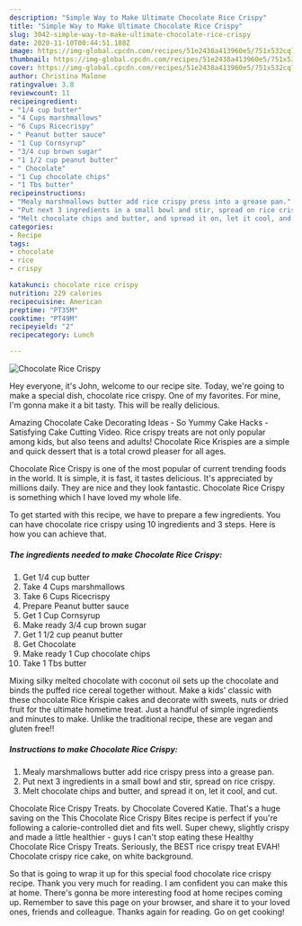```yaml
---
description: "Simple Way to Make Ultimate Chocolate Rice Crispy"
title: "Simple Way to Make Ultimate Chocolate Rice Crispy"
slug: 3042-simple-way-to-make-ultimate-chocolate-rice-crispy
date: 2020-11-10T00:44:51.188Z
image: https://img-global.cpcdn.com/recipes/51e2438a413960e5/751x532cq70/chocolate-rice-crispy-recipe-main-photo.jpg
thumbnail: https://img-global.cpcdn.com/recipes/51e2438a413960e5/751x532cq70/chocolate-rice-crispy-recipe-main-photo.jpg
cover: https://img-global.cpcdn.com/recipes/51e2438a413960e5/751x532cq70/chocolate-rice-crispy-recipe-main-photo.jpg
author: Christina Malone
ratingvalue: 3.8
reviewcount: 11
recipeingredient:
- "1/4 cup butter"
- "4 Cups marshmallows"
- "6 Cups Ricecrispy"
- " Peanut butter sauce"
- "1 Cup Cornsyrup"
- "3/4 cup brown sugar"
- "1 1/2 cup peanut butter"
- " Chocolate"
- "1 Cup chocolate chips"
- "1 Tbs butter"
recipeinstructions:
- "Mealy marshmallows butter add rice crispy press into a grease pan."
- "Put next 3 ingredients in a small bowl and stir, spread on rice crispy."
- "Melt chocolate chips and butter, and spread it on, let it cool, and cut."
categories:
- Recipe
tags:
- chocolate
- rice
- crispy

katakunci: chocolate rice crispy 
nutrition: 229 calories
recipecuisine: American
preptime: "PT35M"
cooktime: "PT49M"
recipeyield: "2"
recipecategory: Lunch

---
```



![Chocolate Rice Crispy](https://img-global.cpcdn.com/recipes/51e2438a413960e5/751x532cq70/chocolate-rice-crispy-recipe-main-photo.jpg)

Hey everyone, it's John, welcome to our recipe site. Today, we're going to make a special dish, chocolate rice crispy. One of my favorites. For mine, I'm gonna make it a bit tasty. This will be really delicious.

Amazing Chocolate Cake Decorating Ideas - So Yummy Cake Hacks - Satisfying Cake Cutting Video. Rice crispy treats are not only popular among kids, but also teens and adults! Chocolate Rice Krispies are a simple and quick dessert that is a total crowd pleaser for all ages.

Chocolate Rice Crispy is one of the most popular of current trending foods in the world. It is simple, it is fast, it tastes delicious. It's appreciated by millions daily. They are nice and they look fantastic. Chocolate Rice Crispy is something which I have loved my whole life.


To get started with this recipe, we have to prepare a few ingredients. You can have chocolate rice crispy using 10 ingredients and 3 steps. Here is how you can achieve that.

<!--inarticleads1-->

##### The ingredients needed to make Chocolate Rice Crispy:

1. Get 1/4 cup butter
1. Take 4 Cups marshmallows
1. Take 6 Cups Ricecrispy
1. Prepare  Peanut butter sauce
1. Get 1 Cup Cornsyrup
1. Make ready 3/4 cup brown sugar
1. Get 1 1/2 cup peanut butter
1. Get  Chocolate
1. Make ready 1 Cup chocolate chips
1. Take 1 Tbs butter


Mixing silky melted chocolate with coconut oil sets up the chocolate and binds the puffed rice cereal together without. Make a kids&#39; classic with these chocolate Rice Krispie cakes and decorate with sweets, nuts or dried fruit for the ultimate hometime treat. Just a handful of simple ingredients and minutes to make. Unlike the traditional recipe, these are vegan and gluten free!! 

<!--inarticleads2-->

##### Instructions to make Chocolate Rice Crispy:

1. Mealy marshmallows butter add rice crispy press into a grease pan.
1. Put next 3 ingredients in a small bowl and stir, spread on rice crispy.
1. Melt chocolate chips and butter, and spread it on, let it cool, and cut.


Chocolate Rice Crispy Treats. by Chocolate Covered Katie. That&#39;s a huge saving on the This Chocolate Rice Crispy Bites recipe is perfect if you&#39;re following a calorie-controlled diet and fits well. Super chewy, slightly crispy and made a little healthier - guys I can&#39;t stop eating these Healthy Chocolate Rice Crispy Treats. Seriously, the BEST rice crispy treat EVAH! Chocolate crispy rice cake, on white background. 

So that is going to wrap it up for this special food chocolate rice crispy recipe. Thank you very much for reading. I am confident you can make this at home. There's gonna be more interesting food at home recipes coming up. Remember to save this page on your browser, and share it to your loved ones, friends and colleague. Thanks again for reading. Go on get cooking!

